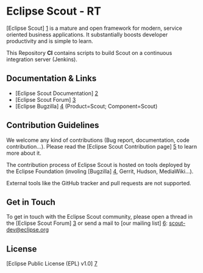 Eclipse Scout - RT
==================

[Eclipse Scout] [1] is a mature and open framework for modern, service oriented business applications.
It substantially boosts developer productivity and is simple to learn.

This Repository **CI** contains scripts to build Scout on a continuous integration server (Jenkins).


Documentation & Links
---------------------

* [Eclipse Scout Documentation] [2]
* [Eclipse Scout Forum] [3]
* [Eclipse Bugzilla] [4] (Product=Scout; Component=Scout)


Contribution Guidelines
-----------------------

We welcome any kind of contributions (Bug report, documentation, code contribution...).
Please read the [Eclipse Scout Contribution page] [5] to learn more about it.

The contribution process of Eclipse Scout is hosted on tools deployed by the Eclipse Foundation (involing [Bugzilla] [4], Gerrit, Hudson, MediaWiki...).

External tools like the GitHub tracker and pull requests are not supported.


Get in Touch
------------

To get in touch with the Eclipse Scout community, please open a thread in the [Eclipse Scout Forum] [3] or send a mail to [our mailing list] [6]: scout-dev@eclipse.org


License
-------

[Eclipse Public License (EPL) v1.0] [7]


[1]: https://www.eclipse.org/scout/
[2]: https://eclipsescout.github.io/
[3]: https://www.eclipse.org/forums/index.php?t=thread&frm_id=174
[4]: https://bugs.eclipse.org/bugs/
[5]: https://wiki.eclipse.org/Scout/Contribution
[6]: https://accounts.eclipse.org/mailing-list/scout-dev
[7]: https://wiki.eclipse.org/Eclipse_Public_License
